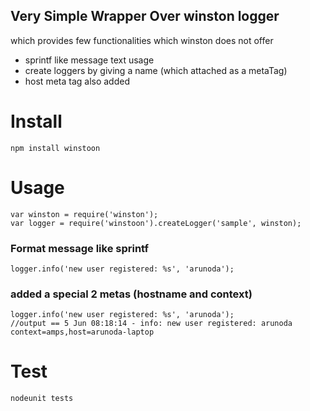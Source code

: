 Very Simple Wrapper Over winston logger
---------------------------------------

which provides few functionalities which winston does not offer
* sprintf like message text usage
* create loggers by giving a name (which attached as a metaTag)
* host meta tag also added

Install
=======
	npm install winstoon

Usage
=====
	var winston = require('winston');
	var logger = require('winstoon').createLogger('sample', winston);

### Format message like sprintf
	logger.info('new user registered: %s', 'arunoda');

### added a special 2 metas (hostname and context)
	logger.info('new user registered: %s', 'arunoda');
	//output == 5 Jun 08:18:14 - info: new user registered: arunoda context=amps,host=arunoda-laptop

Test
=====
	nodeunit tests
